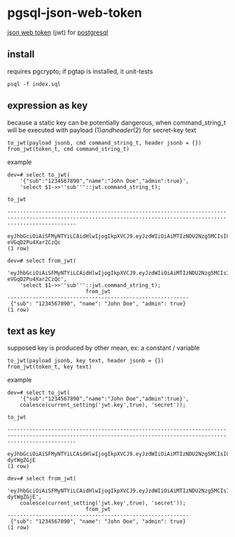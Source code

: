 # pgsql-json-web-token

[json web token](https://jwt.io) (jwt) for [postgresql](https://www.postgresql.org/)

## install

requires pgcrypto; if pgtap is installed, it unit-tests
```
psql -f index.sql
```

## expression as key

because a static key can be potentially dangerous,
when command_string_t will be executed with payload ($1) and header ($2) for secret-key text

```
to_jwt(payload jsonb, cmd command_string_t, header jsonb = {})
from_jwt(token_t, cmd command_string_t)
```

example
```
dev=# select to_jwt(
    '{"sub":"1234567890","name":"John Doe","admin":true}',
    'select $1->>''sub'''::jwt.command_string_t);
                                                                              to_jwt

------------------------------------------------------------------------------------------------------------------------------------------------------------------
 eyJhbGciOiAiSFMyNTYiLCAidHlwIjogIkpXVCJ9.eyJzdWIiOiAiMTIzNDU2Nzg5MCIsICJuYW1lIjogIkpvaG4gRG9lIiwgImFkbWluIjogdHJ1ZX0.Wr2gkxnRx0ujcas6lMwiwbk0a-eVGqD2Pu4Xar2CzQc
(1 row)

dev=# select from_jwt(
    'eyJhbGciOiAiSFMyNTYiLCAidHlwIjogIkpXVCJ9.eyJzdWIiOiAiMTIzNDU2Nzg5MCIsICJuYW1lIjogIkpvaG4gRG9lIiwgImFkbWluIjogdHJ1ZX0.Wr2gkxnRx0ujcas6lMwiwbk0a-eVGqD2Pu4Xar2CzQc',
    'select $1->>''sub'''::jwt.command_string_t);
                         from_jwt
----------------------------------------------------------
 {"sub": "1234567890", "name": "John Doe", "admin": true}
(1 row)
```

## text as key

supposed key is produced by other mean, ex: a constant / variable

```
to_jwt(payload jsonb, key text, header jsonb = {})
from_jwt(token_t, key text)
```
example
```
dev=# select to_jwt(
    '{"sub":"1234567890","name":"John Doe","admin":true}',
    coalesce(current_setting('jwt.key',true), 'secret'));
                                                                              to_jwt

------------------------------------------------------------------------------------------------------------------------------------------------------------------
 eyJhbGciOiAiSFMyNTYiLCAidHlwIjogIkpXVCJ9.eyJzdWIiOiAiMTIzNDU2Nzg5MCIsICJuYW1lIjogIkpvaG4gRG9lIiwgImFkbWluIjogdHJ1ZX0.cvIR8w__qQnVs9joUjqFvS4xMtm9SDduo-dytWgZGjE
(1 row)

dev=# select from_jwt(
    'eyJhbGciOiAiSFMyNTYiLCAidHlwIjogIkpXVCJ9.eyJzdWIiOiAiMTIzNDU2Nzg5MCIsICJuYW1lIjogIkpvaG4gRG9lIiwgImFkbWluIjogdHJ1ZX0.cvIR8w__qQnVs9joUjqFvS4xMtm9SDduo-dytWgZGjE',
    coalesce(current_setting('jwt.key',true), 'secret'));
                         from_jwt
----------------------------------------------------------
 {"sub": "1234567890", "name": "John Doe", "admin": true}
(1 row)

```
